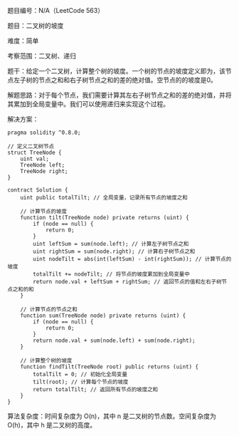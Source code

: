 题目编号：N/A（LeetCode 563）

题目：二叉树的坡度

难度：简单

考察范围：二叉树、递归

题干：给定一个二叉树，计算整个树的坡度。一个树的节点的坡度定义即为，该节点左子树的节点之和和右子树节点之和的差的绝对值。空节点的的坡度是0。

解题思路：对于每个节点，我们需要计算其左右子树节点之和的差的绝对值，并将其累加到全局变量中。我们可以使用递归来实现这个过程。

解决方案：

```solidity
pragma solidity ^0.8.0;

// 定义二叉树节点
struct TreeNode {
    uint val;
    TreeNode left;
    TreeNode right;
}

contract Solution {
    uint public totalTilt; // 全局变量，记录所有节点的坡度之和

    // 计算节点的坡度
    function tilt(TreeNode node) private returns (uint) {
        if (node == null) {
            return 0;
        }
        uint leftSum = sum(node.left); // 计算左子树节点之和
        uint rightSum = sum(node.right); // 计算右子树节点之和
        uint nodeTilt = abs(int(leftSum) - int(rightSum)); // 计算节点的坡度
        totalTilt += nodeTilt; // 将节点的坡度累加到全局变量中
        return node.val + leftSum + rightSum; // 返回节点的值和左右子树节点之和的和
    }

    // 计算节点的节点之和
    function sum(TreeNode node) private returns (uint) {
        if (node == null) {
            return 0;
        }
        return node.val + sum(node.left) + sum(node.right);
    }

    // 计算整个树的坡度
    function findTilt(TreeNode root) public returns (uint) {
        totalTilt = 0; // 初始化全局变量
        tilt(root); // 计算每个节点的坡度
        return totalTilt; // 返回所有节点的坡度之和
    }
}
```

算法复杂度：时间复杂度为 O(n)，其中 n 是二叉树的节点数。空间复杂度为 O(h)，其中 h 是二叉树的高度。
